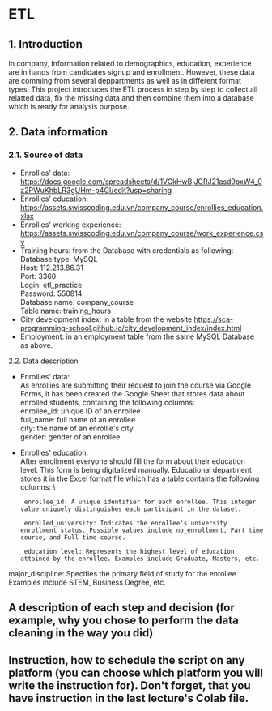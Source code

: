 # ETL

## 1. Introduction
In company, Information related to demographics, education, experience are in hands from candidates signup and enrollment.
However, these data are comming from several deppartments as well as in different format types.
This project introduces the ETL process in step by step to collect all relatted data, fix the missing data and then combine them into a database which is ready for analysis purpose.

## 2. Data information
### 2.1. Source of data
- Enrollies' data: https://docs.google.com/spreadsheets/d/1VCkHwBjJGRJ21asd9pxW4_0z2PWuKhbLR3gUHm-p4GI/edit?usp=sharing
- Enrollies' education: https://assets.swisscoding.edu.vn/company_course/enrollies_education.xlsx
- Enrollies' working experience: https://assets.swisscoding.edu.vn/company_course/work_experience.csv
- Training hours: from the Database with credentials as following: \
       Database type: MySQL \
       Host: 112.213.86.31 \
       Port: 3360 \
       Login: etl_practice \
       Password: 550814 \
       Database name: company_course \
       Table name: training_hours
- City development index: in a table from the website https://sca-programming-school.github.io/city_development_index/index.html
- Employment: in an employment table from the same MySQL Database as above.

2.2. Data description
- Enrollies' data: \
       As enrollies are submitting their request to join the course via Google Forms, it has been created the Google Sheet that stores data about enrolled students, containing the following columns: \
       enrollee_id: unique ID of an enrollee \
       full_name: full name of an enrollee \
       city: the name of an enrollie's city \
       gender: gender of an enrollee
  
- Enrollies' education: \
After enrollment everyone should fill the form about their education level. This form is being digitalized manually. Educational department stores it in the Excel format file which has a table contains the following columns: \

       enrollee_id: A unique identifier for each enrollee. This integer value uniquely distinguishes each participant in the dataset.
       
       enrolled_university: Indicates the enrollee's university enrollment status. Possible values include no_enrollment, Part time course, and Full time course.
       
       education_level: Represents the highest level of education attained by the enrollee. Examples include Graduate, Masters, etc.

major_discipline: Specifies the primary field of study for the enrollee. Examples include STEM, Business Degree, etc.
## A description of each step and decision (for example, why you chose to perform the data cleaning in the way you did)

## Instruction, how to schedule the script on any platform (you can choose which platform you will write the instruction for). Don't forget, that you have instruction in the last lecture's Colab file.
